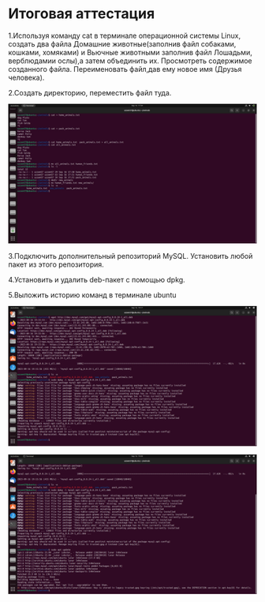 # Итоговая аттестация #

1.Используя команду cat в терминале операционной системы Linux, создать два файла 
Домашние животные(заполнив файл собаками, кошками, хомяками) и 
Вьючные животными заполнив файл Лошадьми, верблюдамии ослы),а затем 
объединить их.
Просмотреть содержимое созданного файла. Переименовать файл,дав ему 
новое имя (Друзья человека). 

2.Создать директорию, переместить файл туда.

![1.jpg](Images/1.jpg)

3.Подключить дополнительный репозиторий MySQL.
Установить любой пакет из этого репозитория. 

4.Установить и удалить deb-пакет с помощью dpkg.

5.Выложить историю команд в терминале ubuntu

![2.png](Images/2.png)

![3.png](Images/3.png)




